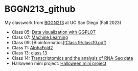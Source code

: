 # BGGN213_github
My classwork from [BGGN213](https://bioboot.github.io/bggn213_F23/) at UC San Diego (Fall 2023)

- Class 05: [Data visualization with GGPLOT](https://github.com/sup023/BGGN213_github/blob/main/Class%205/Class5.pdf)
- Class 07: [Machine Learning](https://github.com/sup023/BGGN213_github/blob/main/Class%207/class7.pdf)
- Class 09: [Bioinformatics]([Class 9/class10.pdf](https://github.com/sup023/BGGN213_github/blob/main/Class%209/class10.pdf))
- Class 11: [AlphaFold2](https://github.com/sup023/BGGN213_github/blob/main/Class%2010/Class11%3A%20AlphaFold2%20Analysis/class-11.pdf)
- Class 13: [class 13](https://github.com/sup023/BGGN213_github/blob/main/Class%2013/Class13%20copy.pdf)
- Class 14: [Transcriptomics and the analysis of RNA-Seq data](https://github.com/sup023/BGGN213_github/blob/main/Class%2014/class14.pdf)
- Halloween mini project: [Halloween mini project](https://github.com/sup023/BGGN213_github/blob/main/Halloween%20mini%20project/Halloween-mini-project.pdf)
